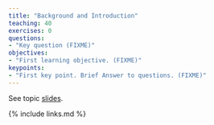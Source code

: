 ```yaml
---
title: "Background and Introduction"
teaching: 40
exercises: 0
questions:
- "Key question (FIXME)"
objectives:
- "First learning objective. (FIXME)"
keypoints:
- "First key point. Brief Answer to questions. (FIXME)"
---
```


See topic [slides](/slides/01-introduction.html).

{% include links.md %}

